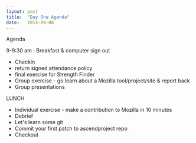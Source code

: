 ```yaml
---
layout: post
title:  "Day One Agenda"
date:   2014-09-08
---
```


Agenda

9-9:30 am :  Breakfast & computer sign out

* Checkin
* return signed attendance policy
* final exercise for Strength Finder
* Group exercise - go learn about a Mozilla tool/project/site & report back
* Group presentations


LUNCH

* Individual exercise - make a contribution to Mozilla in 10 minutes
* Debrief
* Let's learn some git
* Commit your first patch to ascendproject repo
* Checkout
